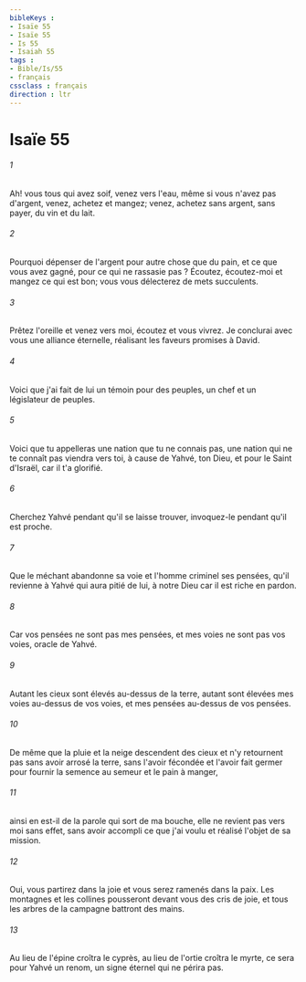 ```yaml
---
bibleKeys : 
- Isaïe 55
- Isaïe 55
- Is 55
- Isaiah 55
tags : 
- Bible/Is/55
- français
cssclass : français
direction : ltr
---
```


# Isaïe 55

###### 1
Ah! vous tous qui avez soif, venez vers l'eau, même si vous n'avez pas d'argent, venez, achetez et mangez; venez, achetez sans argent, sans payer, du vin et du lait. 
###### 2
Pourquoi dépenser de l'argent pour autre chose que du pain, et ce que vous avez gagné, pour ce qui ne rassasie pas ? Écoutez, écoutez-moi et mangez ce qui est bon; vous vous délecterez de mets succulents. 
###### 3
Prêtez l'oreille et venez vers moi, écoutez et vous vivrez. Je conclurai avec vous une alliance éternelle, réalisant les faveurs promises à David. 
###### 4
Voici que j'ai fait de lui un témoin pour des peuples, un chef et un législateur de peuples. 
###### 5
Voici que tu appelleras une nation que tu ne connais pas, une nation qui ne te connaît pas viendra vers toi, à cause de Yahvé, ton Dieu, et pour le Saint d'Israël, car il t'a glorifié. 
###### 6
Cherchez Yahvé pendant qu'il se laisse trouver, invoquez-le pendant qu'il est proche. 
###### 7
Que le méchant abandonne sa voie et l'homme criminel ses pensées, qu'il revienne à Yahvé qui aura pitié de lui, à notre Dieu car il est riche en pardon. 
###### 8
Car vos pensées ne sont pas mes pensées, et mes voies ne sont pas vos voies, oracle de Yahvé. 
###### 9
Autant les cieux sont élevés au-dessus de la terre, autant sont élevées mes voies au-dessus de vos voies, et mes pensées au-dessus de vos pensées. 
###### 10
De même que la pluie et la neige descendent des cieux et n'y retournent pas sans avoir arrosé la terre, sans l'avoir fécondée et l'avoir fait germer pour fournir la semence au semeur et le pain à manger, 
###### 11
ainsi en est-il de la parole qui sort de ma bouche, elle ne revient pas vers moi sans effet, sans avoir accompli ce que j'ai voulu et réalisé l'objet de sa mission. 
###### 12
Oui, vous partirez dans la joie et vous serez ramenés dans la paix. Les montagnes et les collines pousseront devant vous des cris de joie, et tous les arbres de la campagne battront des mains. 
###### 13
Au lieu de l'épine croîtra le cyprès, au lieu de l'ortie croîtra le myrte, ce sera pour Yahvé un renom, un signe éternel qui ne périra pas. 
